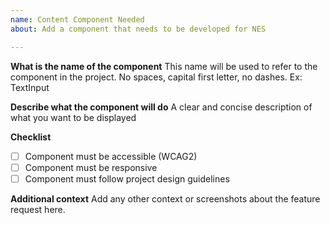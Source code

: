 ```yaml
---
name: Content Component Needed
about: Add a component that needs to be developed for NES

---
```


**What is the name of the component**
This name will be used to refer to the component in the project. No spaces, capital first letter, no dashes. Ex: TextInput

**Describe what the component will do**
A clear and concise description of what you want to be displayed

**Checklist**
- [ ] Component must be accessible (WCAG2)
- [ ] Component must be responsive
- [ ] Component must follow project design guidelines

**Additional context**
Add any other context or screenshots about the feature request here.
